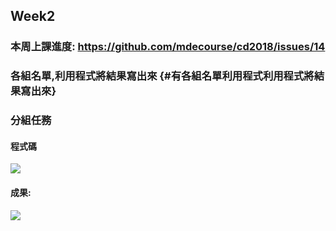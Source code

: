 ## Week2

### 本周上課進度: https://github.com/mdecourse/cd2018/issues/14

### 各組名單,利用程式將結果寫出來 {#有各組名單利用程式利用程式將結果寫出來}

### 分組任務

#### 程式碼

![](/assets/Week2.png)

#### 成果:

![](/assets/Week-2.png)



